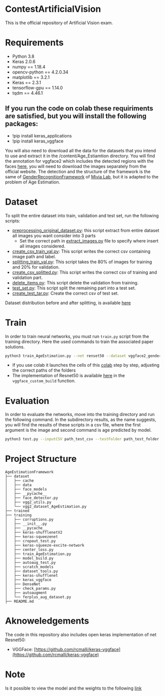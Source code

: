 # ContestArtificialVision
This is the official repository of Artificial Vision exam.

# Requirements
* Python 3.8
* Keras 2.0.6
* numpy == 1.18.4
* opencv-python == 4.2.0.34
* matplotlib == 3.2.1
* Keras == 2.3.1
* tensorflow-gpu == 1.14.0
* tqdm == 4.46.1 
  
## If you run the code on colab these requiriments are satisfied, but you will install the following packages:
* !pip install keras_applications
* !pip install keras_vggface

You will also need to download all the data for the datasets that you intend to use and extract it in the /content/Age_Estiamtion directory. You will find the annotation for vggface2 which includes the detected regions with the faces [here](https://github.com/MiviaLab/GenderRecognitionFramework/releases/tag/0), you will need to download the images separately from the official website.
The detection and the structure of the framework is the same of [GenderRecognitionFramework](https://github.com/MiviaLab/GenderRecognitionFramework) of [Mivia Lab](https://mivia.unisa.it/), but it is adapted to the problem of Age Estimation.
# Dataset
To split the entire dataset into train, validation and test set, run the following scripts:
* [preprocessing_original_dataset.py](https://github.com/andrewvali/ContestArtificialVision/blob/main/preprocessing/preprocessing_original_dataset.py): this script extract from entire dataset all images you want consider into 3 parts<br>
  * Set the correct path in [extract_images.py](https://github.com/andrewvali/ContestArtificialVision/blob/main/preprocessing/extract_images.py) file to specify where insert all images considered.
* [create_csv_train_val.py](https://github.com/andrewvali/ContestArtificialVision/blob/main/preprocessing/create_csv_train_val.py): This script writes the correct csv containing image path and label.
* [splitting_train_val.py](https://github.com/andrewvali/ContestArtificialVision/blob/main/preprocessing/splitting_train_val.py): This script takes the 80% of images for training and 20% for validation.
* [create_csv_splitted.py](https://github.com/andrewvali/ContestArtificialVision/blob/main/preprocessing/create_csv_splitted.py): This script writes the correct csv of training and validation part. 
* [delete_items.py](https://github.com/andrewvali/ContestArtificialVision/blob/main/preprocessing/delete_items.py): This script delete the validation from training.
* [test_set.py](https://github.com/andrewvali/ContestArtificialVision/blob/main/preprocessing/test_set.py): This script split the remaining part into a test set.
* [create_test_tar.py](https://github.com/andrewvali/ContestArtificialVision/blob/main/preprocessing/create_test_tar.py): Create the correct csv of test set.

Dataset distribution before and after splitting, is available [here](https://github.com/andrewvali/ContestArtificialVision/blob/main/csv_processing_analysis/Dataset_distribution.PNG)
# Train
In order to train neural networks, you must run ```train.py``` script from the training directory.
Here the used commands to train the associated paper solutions.
```bash
python3 train_AgeEstimation.py --net renset50 --dataset vggface2_gender --pretraining vggface2 --preprocessing vggface2 --augmentation vggface2 --batch 128 --lr 0.005 --training-epochs 50
```

* If you use colab it launches the cells of this [colab]() step by step, adjusting the correct paths of the folders
* The implementation of Resnet50 is available [here]() in the ```vggface_custom_build``` function.
# Evaluation
In order to evaluate the networks, move into the training directory and run the following command. In the subdirectory results, as the name suggests, you will find the results of these scripts in a csv file, where the first argument is the image and second command is age predicted by model.
```bash
python3 test.py --inputCSV path_test_csv --testFolder path_test_folder
```
# Project Structure
```
AgeEstimationFramework
├── dataset
│   ├── cache
│   ├── data
│   ├── face_models
│   ├── __pycache__
│   ├── face_detector.py
│   ├── vgg2_utils.py
│   └── vgg2_dataset_AgeEstimation.py      
├── trained
├── training
│   ├── corruptions.py
│   ├── __init__.py
│   ├── __pycache__
│   ├── keras-shufflenetV2
│   ├── keras-squeezenet
│   ├── cropout_test.py
│   ├── keras-squeeze-excite-network
│   ├── center_loss.py
│   ├── train_AgeEstimation.py
│   ├── model_build.py
│   ├── autoaug_test.py
│   ├── scratch_models
│   ├── dataset_tools.py
│   ├── keras-shufflenet
│   ├── keras_vggface
│   ├── DenseNet
│   ├── check_params.py
│   ├── autoaugment
│   └── ferplus_aug_dataset.py
├── README.md
```
# Aknoweledgements
The code in this repository also includes open keras implementation of net Resnet50:
* VGGFace: [https://github.com/rcmalli/keras-vggface](https://github.com/rcmalli/keras-vggface)
# Note
Is it possible to view the model and the weights to the following [link](https://drive.google.com/drive/folders/17zIM0ftF_U4TgQ_wKIWz8pNfySlhps1r?usp=sharing)